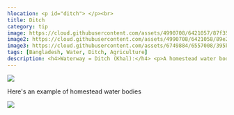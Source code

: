 ```yaml
---
hlocation: <p id="ditch"> </p><br>
title: Ditch
category: tip
image: https://cloud.githubusercontent.com/assets/4990708/6421057/87f35406-be99-11e4-9e9d-d35a60a931ad.PNG
image2: https://cloud.githubusercontent.com/assets/4990708/6421058/89e26ae0-be99-11e4-94fb-7cb54a5c28b8.PNG
image3: https://cloud.githubusercontent.com/assets/6749884/6557008/395b0c60-c648-11e4-80de-546ceed965f9.jpg
tags: [Bangladesh, Water, Ditch, Agriculture]
description: <h4>Waterway = Ditch (Khal):</h4> <p>A homestead water body is a man-made water catchment located near buildings and houses. Water color will vary greatly depending on the purpose of the homestead water body. </p> <p> this is just for testing picture placement</p>
---
```

 ![](https://cloud.githubusercontent.com/assets/4990708/6421057/87f35406-be99-11e4-9e9d-d35a60a931ad.PNG)
 
  Here's an example of homestead water bodies
  
 ![](https://cloud.githubusercontent.com/assets/4990708/6421058/89e26ae0-be99-11e4-94fb-7cb54a5c28b8.PNG)



